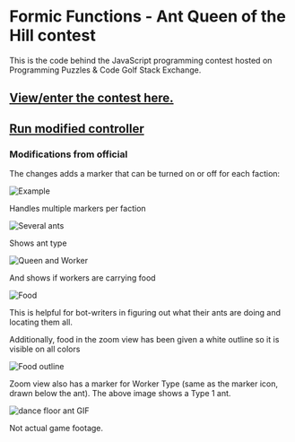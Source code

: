 # Formic Functions - Ant Queen of the Hill contest

This is the code behind the JavaScript programming contest hosted on Programming Puzzles & Code Golf Stack Exchange.

## [View/enter the contest here.](https://codegolf.stackexchange.com/questions/135102/formic-functions-ant-queen-of-the-hill-contest)

## [Run modified controller](https://draco18s.github.io/formic-functions/)

### Modifications from official

The changes adds a marker that can be turned on or off for each faction:

![Example](https://s4.postimg.org/8vll1ir71/marker.png)

Handles multiple markers per faction

![Several ants](https://s18.postimg.org/pki82ktd5/marker_multi.png)

Shows ant type

![Queen and Worker](https://s14.postimg.org/cyzp75ygh/marker_notation.png)

And shows if workers are carrying food

![Food](https://s22.postimg.org/mqvirzi5d/marker_food.png)

This is helpful for bot-writers in figuring out what their ants are doing and locating them all.

Additionally, food in the zoom view has been given a white outline so it is visible on all colors

![Food outline](https://s1.postimg.org/jtsbryndb/black-food.png)

Zoom view also has a marker for Worker Type (same as the marker icon, drawn below the ant). The above image shows a Type 1 ant.

![dance floor ant GIF](https://i.stack.imgur.com/oyEfT.gif)

Not actual game footage.
